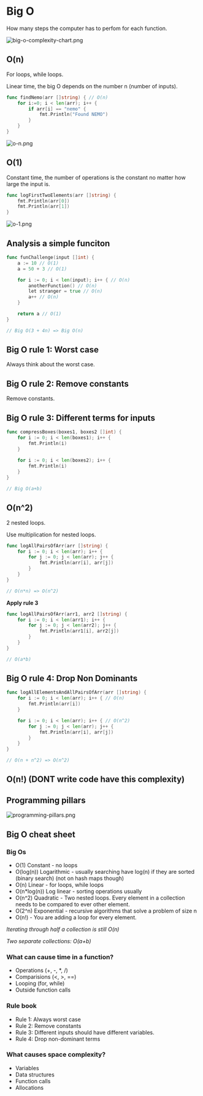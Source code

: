 # Big O
How many steps the computer has to perfom for each function.

![big-o-complexity-chart.png](./images/big-o-complexity-chart.png)

## O(n)
For loops, while loops.

Linear time, the big O depends on the number n (number of inputs).

```go
func findNemo(arr []string) { // O(n)
	for i:=0; i < len(arr); i++ {
		if arr[i] == "nemo" {
			fmt.Println("Found NEMO")
		}
	}
}
```

![o-n.png](./images/o-n.png)

## O(1)
Constant time, the number of operations is the constant no matter how large the input is.

```go
func logFirstTwoElements(arr []string) {
	fmt.Println(arr[0])
	fmt.Println(arr[1])
}
```

![o-1.png](./images/o-1.png)

## Analysis a simple funciton

```go
func funChallenge(input []int) {
	a := 10 // O(1)
	a = 50 + 3 // O(1)

	for i := 0; i < len(input); i++ { // O(n)
		anotherFunction() // O(n)
		let stranger = true // O(n)
		a++ // O(n)
	}

	return a // O(1)
}

// Big O(3 + 4n) => Big O(n)
```

## Big O rule 1: Worst case
Always think about the worst case.

## Big O rule 2: Remove constants
Remove constants.

## Big O rule 3: Different terms for inputs
```go
func compressBoxes(boxes1, boxes2 []int) {
	for i := 0; i < len(boxes1); i++ {
		fmt.Println(i)
	}
	
	for i := 0; i < len(boxes2); i++ {
		fmt.Println(i)
	}
}

// Big O(a+b)
```

## O(n^2)
2 nested loops.

Use multiplication for nested loops.

```go
func logAllPairsOfArr(arr []string) {
	for i := 0; i < len(arr); i++ {
		for j := 0; j < len(arr); j++ {
			fmt.Println(arr[i], arr[j])
		}
	}
}

// O(n*n) => O(n^2)
```

**Apply rule 3**

```go
func logAllPairsOfArr(arr1, arr2 []string) {
	for i := 0; i < len(arr1); i++ {
		for j := 0; j < len(arr2); j++ {
			fmt.Println(arr1[i], arr2[j])
		}
	}
}

// O(a*b)
```

## Big O rule 4: Drop Non Dominants

```go
func logAllElementsAndAllPairsOfArr(arr []string) {
	for i := 0; i < len(arr); i++ { // O(n)
		fmt.Println(arr[i])
	}

	for i := 0; i < len(arr); i++ { // O(n^2)
		for j := 0; j < len(arr); j++ {
			fmt.Println(arr[i], arr[j])
		}
	}
}

// O(n + n^2) => O(n^2)
```

## O(n!) (DONT write code have this complexity)

## Programming pillars
![programming-pillars.png](./images/programming-pillars.png)

## Big O cheat sheet

### Big Os
- O(1) Constant - no loops
- O(log(n)) Logarithmic - usually searching have log(n) if they are sorted (binary search) (not on hash maps though)
- O(n) Linear - for loops, while loops
- O(n*log(n)) Log linear - sorting operations usually
- O(n^2) Quadratic - Two nested loops. Every element in a collection needs to be compared to ever other element.
- O(2^n) Exponential - recursive algorithms that solve a problem of size n
- O(n!) - You are adding a loop for every element.

*Iterating through half a collection is still O(n)*

*Two separate collections: O(a+b)*

### What can cause time in a function?
- Operations (+, -, *, /)
- Comparisions (<, >, ==)
- Looping (for, while)
- Outside function calls

### Rule book 
- Rule 1: Always worst case
- Rule 2: Remove constants
- Rule 3: Different inputs should have different variables. 
- Rule 4: Drop non-dominant terms

### What causes space complexity?
- Variables
- Data structures
- Function calls
- Allocations 

